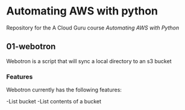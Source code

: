 # Automating AWS with python

Repository for the A Cloud Guru course _Automating AWS with Python_

## 01-webotron

Webotron is a script that will sync a local directory to an s3 bucket

### Features

Webotron currently has the following features:

-List bucket
-List contents of a bucket

